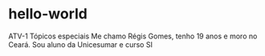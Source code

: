 # hello-world
ATV-1 Tópicos especiais 
Me chamo Régis Gomes, tenho 19 anos e moro no Ceará. Sou aluno da Unicesumar e curso SI
